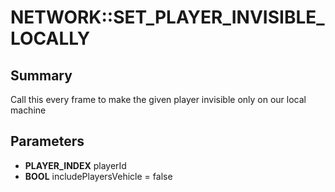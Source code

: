 # NETWORK::SET_PLAYER_INVISIBLE_LOCALLY

## Summary
Call this every frame to make the given player invisible only on our local machine

## Parameters
* **PLAYER_INDEX** playerId
* **BOOL** includePlayersVehicle = false